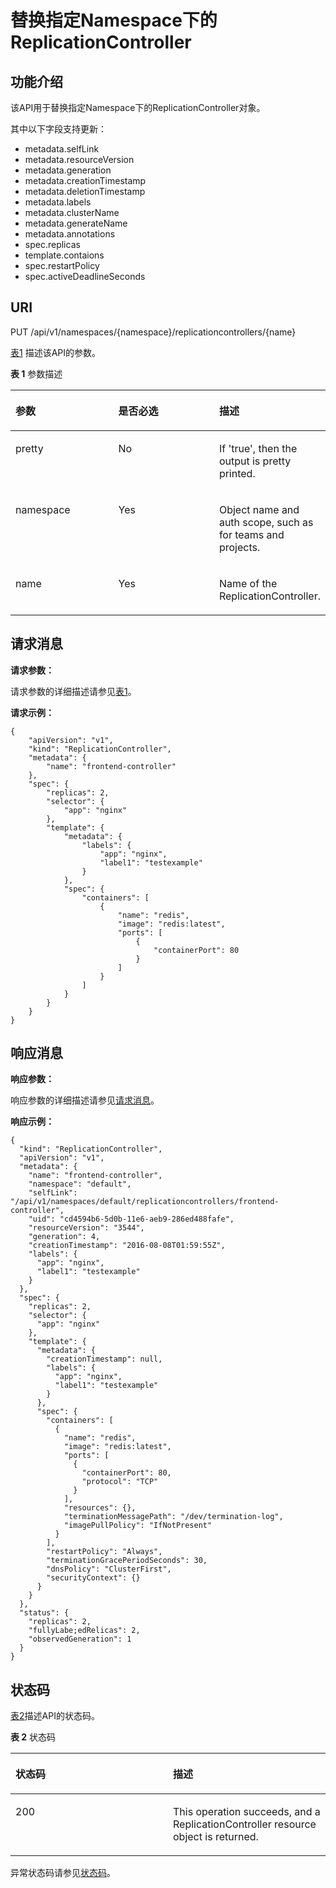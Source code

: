 # 替换指定Namespace下的ReplicationController<a name="cce_02_0019"></a>

## 功能介绍<a name="sd260f7fabf5f4b4d865a12b9684b3e61"></a>

该API用于替换指定Namespace下的ReplicationController对象。

其中以下字段支持更新：

-   metadata.selfLink
-   metadata.resourceVersion
-   metadata.generation
-   metadata.creationTimestamp
-   metadata.deletionTimestamp
-   metadata.labels
-   metadata.clusterName
-   metadata.generateName
-   metadata.annotations
-   spec.replicas
-   template.contaions
-   spec.restartPolicy
-   spec.activeDeadlineSeconds

## URI<a name="s809d83357f834d5db9fcef24cc401c05"></a>

PUT /api/v1/namespaces/\{namespace\}/replicationcontrollers/\{name\}

[表1](#table195146561448)  描述该API的参数。

**表 1**  参数描述

<a name="table195146561448"></a>
<table><thead align="left"><tr id="row45151956249"><th class="cellrowborder" valign="top" width="33.33333333333333%" id="mcps1.2.4.1.1"><p id="p185158562413"><a name="p185158562413"></a><a name="p185158562413"></a>参数</p>
</th>
<th class="cellrowborder" valign="top" width="33.33333333333333%" id="mcps1.2.4.1.2"><p id="p151513561944"><a name="p151513561944"></a><a name="p151513561944"></a>是否必选</p>
</th>
<th class="cellrowborder" valign="top" width="33.33333333333333%" id="mcps1.2.4.1.3"><p id="p55155561044"><a name="p55155561044"></a><a name="p55155561044"></a>描述</p>
</th>
</tr>
</thead>
<tbody><tr id="row205156561545"><td class="cellrowborder" valign="top" width="33.33333333333333%" headers="mcps1.2.4.1.1 "><p id="p1051555614419"><a name="p1051555614419"></a><a name="p1051555614419"></a>pretty</p>
</td>
<td class="cellrowborder" valign="top" width="33.33333333333333%" headers="mcps1.2.4.1.2 "><p id="p1151515610413"><a name="p1151515610413"></a><a name="p1151515610413"></a>No</p>
</td>
<td class="cellrowborder" valign="top" width="33.33333333333333%" headers="mcps1.2.4.1.3 "><p id="zh-cn_topic_0079615034_p22361481"><a name="zh-cn_topic_0079615034_p22361481"></a><a name="zh-cn_topic_0079615034_p22361481"></a>If 'true', then the output is pretty printed.</p>
</td>
</tr>
<tr id="row551514566415"><td class="cellrowborder" valign="top" width="33.33333333333333%" headers="mcps1.2.4.1.1 "><p id="p1151514565413"><a name="p1151514565413"></a><a name="p1151514565413"></a>namespace</p>
</td>
<td class="cellrowborder" valign="top" width="33.33333333333333%" headers="mcps1.2.4.1.2 "><p id="p851511561646"><a name="p851511561646"></a><a name="p851511561646"></a>Yes</p>
</td>
<td class="cellrowborder" valign="top" width="33.33333333333333%" headers="mcps1.2.4.1.3 "><p id="p1851519568412"><a name="p1851519568412"></a><a name="p1851519568412"></a>Object name and auth scope, such as for teams and projects.</p>
</td>
</tr>
<tr id="row8515105614415"><td class="cellrowborder" valign="top" width="33.33333333333333%" headers="mcps1.2.4.1.1 "><p id="p105151256749"><a name="p105151256749"></a><a name="p105151256749"></a>name</p>
</td>
<td class="cellrowborder" valign="top" width="33.33333333333333%" headers="mcps1.2.4.1.2 "><p id="p19515125615412"><a name="p19515125615412"></a><a name="p19515125615412"></a>Yes</p>
</td>
<td class="cellrowborder" valign="top" width="33.33333333333333%" headers="mcps1.2.4.1.3 "><p id="p751585611418"><a name="p751585611418"></a><a name="p751585611418"></a>Name of the ReplicationController.</p>
</td>
</tr>
</tbody>
</table>

## 请求消息<a name="zh-cn_topic_0079615034_ref458789946"></a>

**请求参数：**

请求参数的详细描述请参见[表1](请求数据结构.md#zh-cn_topic_0079614925_table51284307)。

**请求示例：**

```
{
    "apiVersion": "v1",
    "kind": "ReplicationController",
    "metadata": {
        "name": "frontend-controller"
    },
    "spec": {
        "replicas": 2,
        "selector": {
            "app": "nginx"
        },
        "template": {
            "metadata": {
                "labels": {
                    "app": "nginx",
                    "label1": "testexample"
                }
            },
            "spec": {
                "containers": [
                    {
                        "name": "redis",
                        "image": "redis:latest",
                        "ports": [
                            {
                                "containerPort": 80
                            }
                        ]
                    }
                ]
            }
        }
    }
}
```

## 响应消息<a name="s3b4b0acea03b4a71ab54570cf27ed243"></a>

**响应参数：**

响应参数的详细描述请参见[请求消息](#zh-cn_topic_0079615034_ref458789946)。

**响应示例：**

```
{
  "kind": "ReplicationController",
  "apiVersion": "v1",
  "metadata": {
    "name": "frontend-controller",
    "namespace": "default",
    "selfLink": "/api/v1/namespaces/default/replicationcontrollers/frontend-controller",
    "uid": "cd4594b6-5d0b-11e6-aeb9-286ed488fafe",
    "resourceVersion": "3544",
    "generation": 4,
    "creationTimestamp": "2016-08-08T01:59:55Z",
    "labels": {
      "app": "nginx",
      "label1": "testexample"
    }
  },
  "spec": {
    "replicas": 2,
    "selector": {
      "app": "nginx"
    },
    "template": {
      "metadata": {
        "creationTimestamp": null,
        "labels": {
          "app": "nginx",
          "label1": "testexample"
        }
      },
      "spec": {
        "containers": [
          {
            "name": "redis",
            "image": "redis:latest",
            "ports": [
              {
                "containerPort": 80,
                "protocol": "TCP"
              }
            ],
            "resources": {},
            "terminationMessagePath": "/dev/termination-log",
            "imagePullPolicy": "IfNotPresent"
          }
        ],
        "restartPolicy": "Always",
        "terminationGracePeriodSeconds": 30,
        "dnsPolicy": "ClusterFirst",
        "securityContext": {}
      }
    }
  },
  "status": {
    "replicas": 2,
    "fullyLabe;edRelicas": 2,
    "observedGeneration": 1
  }
}
```

## 状态码<a name="s212d917d62f14ec9a3abff22d4821fb3"></a>

[表2](#zh-cn_topic_0079615034_table28545349)描述API的状态码。

**表 2**  状态码

<a name="zh-cn_topic_0079615034_table28545349"></a>
<table><thead align="left"><tr id="zh-cn_topic_0079615034_row18868465"><th class="cellrowborder" valign="top" width="50%" id="mcps1.2.3.1.1"><p id="p19895807194622"><a name="p19895807194622"></a><a name="p19895807194622"></a>状态码</p>
</th>
<th class="cellrowborder" valign="top" width="50%" id="mcps1.2.3.1.2"><p id="p947651194622"><a name="p947651194622"></a><a name="p947651194622"></a>描述</p>
</th>
</tr>
</thead>
<tbody><tr id="zh-cn_topic_0079615034_row2482522"><td class="cellrowborder" valign="top" width="50%" headers="mcps1.2.3.1.1 "><p id="zh-cn_topic_0079615034_p66866633"><a name="zh-cn_topic_0079615034_p66866633"></a><a name="zh-cn_topic_0079615034_p66866633"></a>200</p>
</td>
<td class="cellrowborder" valign="top" width="50%" headers="mcps1.2.3.1.2 "><p id="zh-cn_topic_0079615034_p47488225"><a name="zh-cn_topic_0079615034_p47488225"></a><a name="zh-cn_topic_0079615034_p47488225"></a>This operation succeeds, and a ReplicationController resource object is returned.</p>
</td>
</tr>
</tbody>
</table>

异常状态码请参见[状态码](状态码.md)。

